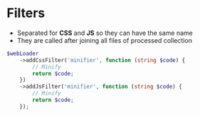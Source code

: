 # Filters
- Separated for **CSS** and **JS** so they can have the same name
- They are called after joining all files of processed collection

````php
$webLoader
    ->addCssFilter('minifier', function (string $code) {
        // Minify
        return $code;
    })
    ->addJsFilter('minifier', function (string $code) {
        // Minify
        return $code;
    });
````